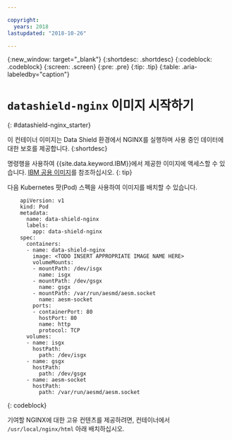 ```yaml
---

copyright:
  years: 2018
lastupdated: "2018-10-26"

---
```


{:new_window: target="_blank"}
{:shortdesc: .shortdesc}
{:codeblock: .codeblock}
{:screen: .screen}
{:pre: .pre}
{:tip: .tip} 
{:table: .aria-labeledby="caption"}

# `datashield-nginx` 이미지 시작하기
{: #datashield-nginx_starter}

이 컨테이너 이미지는 Data Shield 환경에서 NGINX를 실행하며 사용 중인 데이터에 대한 보호를 제공합니다.
{:shortdesc}

명령행을 사용하여 {{site.data.keyword.IBM}}에서 제공한 이미지에 액세스할 수 있습니다. [IBM 공용 이미지](/docs/services/Registry/registry_public_images.html#public_images)를 참조하십시오.
{: tip}


다음 Kubernetes 팟(Pod) 스펙을 사용하여 이미지를 배치할 수 있습니다.

```
    apiVersion: v1
    kind: Pod
    metadata:
      name: data-shield-nginx
      labels:
        app: data-shield-nginx
    spec:
      containers:
      - name: data-shield-nginx
        image: <TODO INSERT APPROPRIATE IMAGE NAME HERE>
        volumeMounts:
        - mountPath: /dev/isgx
          name: isgx
        - mountPath: /dev/gsgx
          name: gsgx
        - mountPath: /var/run/aesmd/aesm.socket
          name: aesm-socket
        ports:
        - containerPort: 80
          hostPort: 80
          name: http
          protocol: TCP
      volumes:
      - name: isgx
        hostPath:
          path: /dev/isgx
      - name: gsgx
        hostPath:
          path: /dev/gsgx
      - name: aesm-socket
        hostPath:
          path: /var/run/aesmd/aesm.socket
```
{: codeblock}    
    
기여할 NGINX에 대한 고유 컨텐츠를 제공하려면, 컨테이너에서 `/usr/local/nginx/html` 아래 배치하십시오.
